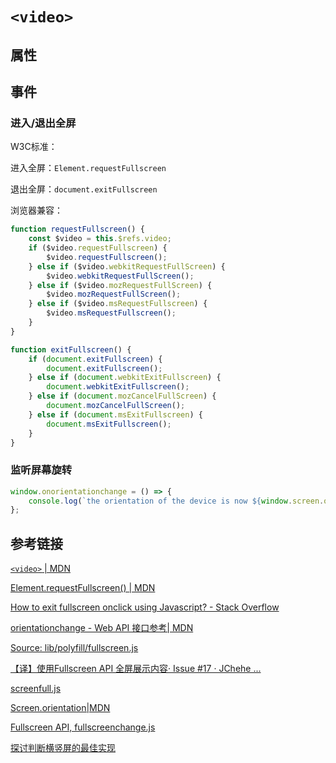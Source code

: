 # `<video>`

## 属性





## 事件

### 进入/退出全屏

W3C标准：

进入全屏：`Element.requestFullscreen`

退出全屏：`document.exitFullscreen`

浏览器兼容：

```js
function requestFullscreen() {
    const $video = this.$refs.video;
    if ($video.requestFullscreen) {
        $video.requestFullscreen();
    } else if ($video.webkitRequestFullScreen) {
        $video.webkitRequestFullScreen();
    } else if ($video.mozRequestFullScreen) {
        $video.mozRequestFullScreen();
    } else if ($video.msRequestFullscreen) {
        $video.msRequestFullscreen();
    }
}

function exitFullscreen() {
    if (document.exitFullscreen) {
        document.exitFullscreen();
    } else if (document.webkitExitFullscreen) {
        document.webkitExitFullscreen();
    } else if (document.mozCancelFullScreen) {
        document.mozCancelFullScreen();
    } else if (document.msExitFullscreen) {
        document.msExitFullscreen();
    }
}
```

### 监听屏幕旋转

```js
window.onorientationchange = () => {
    console.log(`the orientation of the device is now ${window.screen.orientation.angle}`);
};
```



## 参考链接

[`<video>`  | MDN](https://developer.mozilla.org/en-US/docs/Web/HTML/Element/video)

[Element.requestFullscreen() | MDN](https://developer.mozilla.org/zh-CN/docs/Web/API/Element/requestFullScreen)

[How to exit fullscreen onclick using Javascript? - Stack Overflow](https://stackoverflow.com/questions/36672561/how-to-exit-fullscreen-onclick-using-javascript)

[orientationchange - Web API 接口参考| MDN](https://developer.mozilla.org/zh-CN/docs/Web/API/Window/orientationchange_event)

[Source: lib/polyfill/fullscreen.js](https://shaka-player-demo.appspot.com/docs/api/lib_polyfill_fullscreen.js.html)

[【译】使用Fullscreen API 全屏展示内容· Issue #17 · JChehe ...](https://github.com/JChehe/blog/issues/17)

[screenfull.js](https://github.com/sindresorhus/screenfull.js)

[Screen.orientation|MDN](https://developer.mozilla.org/zh-CN/docs/Web/API/Screen/orientation)

[Fullscreen API, fullscreenchange.js](https://gist.github.com/robnyman/1705516)

[探讨判断横竖屏的最佳实现](https://aotu.io/notes/2017/01/31/detect-orientation/index.html)

